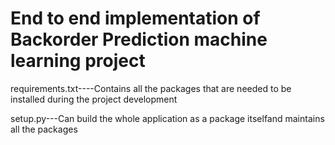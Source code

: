 <h1>End to end implementation of Backorder Prediction machine learning project</h1>
<p>requirements.txt----Contains all the packages that are needed to be installed during the project development</p>
<p>setup.py---Can build the whole application as a package itselfand maintains all the packages</p>

